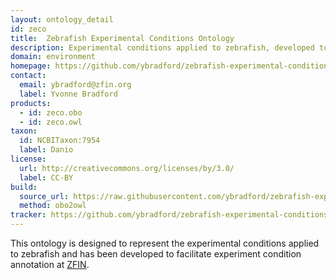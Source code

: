 ```yaml
---
layout: ontology_detail
id: zeco
title:  Zebrafish Experimental Conditions Ontology
description: Experimental conditions applied to zebrafish, developed to facilitate experiment condition annotation at ZFIN
domain: environment
homepage: https://github.com/ybradford/zebrafish-experimental-conditions-ontology
contact:
  email: ybradford@zfin.org
  label: Yvonne Bradford
products:
  - id: zeco.obo
  - id: zeco.owl
taxon:
  id: NCBITaxon:7954
  label: Danio
license:
  url: http://creativecommons.org/licenses/by/3.0/
  label: CC-BY
build:
  source_url: https://raw.githubusercontent.com/ybradford/zebrafish-experimental-conditions-ontology/master/zeco.obo
  method: obo2owl
tracker: https://github.com/ybradford/zebrafish-experimental-conditions-ontology/issues
---
```


This ontology is designed to represent the experimental conditions
applied to zebrafish and has been developed to facilitate experiment
condition annotation at [ZFIN](http://zfin.org).
